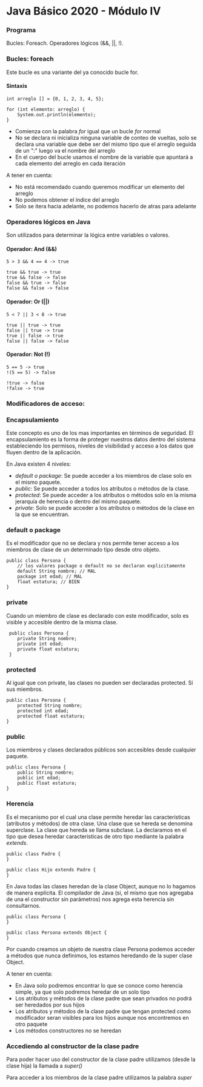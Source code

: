 # Java Básico 2020 - Módulo IV

### Programa
Bucles: Foreach. Operadores lógicos (&&, ||, !). 

### Bucles: foreach

Este bucle es una variante del ya conocido bucle for. 

#### Sintaxis

    int arreglo [] = {0, 1, 2, 3, 4, 5};
    
    for (int elemento: arreglo) {
        System.out.println(elemento);
    }

- Comienza con la palabra *for* igual que un bucle *for* normal
- No se declara ni inicializa ninguna variable de conteo de vueltas,
solo se declara una variable que debe ser del mismo tipo que el arreglo seguida de un ":" luego va el nombre del arreglo
- En el cuerpo del bucle usamos el nombre de la variable que apuntará a cada elemento del arreglo en cada iteración
   
A tener en cuenta:
- No está recomendado cuando queremos modificar un elemento del arreglo
- No podemos obtener el índice del arreglo
- Solo se itera hacia adelante, no podemos hacerlo de atras para adelante


### Operadores lógicos en Java
Son utilizados para determinar la lógica entre variables o valores.

#### Operador: And (&&)

    5 > 3 && 4 == 4 -> true
    
    true && true -> true
    true && false -> false
    false && true -> false
    false && false -> false
        
#### Operador: Or (||)

    5 < 7 || 3 < 8 -> true
    
    true || true -> true
    false || true -> true
    true || false -> true
    false || false -> false
    
#### Operador: Not (!)

    5 == 5 -> true
    !(5 == 5) -> false
    
    !true -> false
    !false -> true
    
    
### Modificadores de acceso: 

### Encapsulamiento

Este concepto es uno de los mas importantes en términos de seguridad. 
El encapsulamiento es la forma de proteger nuestros datos dentro del sistema estableciendo los permisos, niveles de visibilidad y acceso a los datos que fluyen dentro de la aplicación.

En Java existen 4 niveles:

- *default o package*: Se puede acceder a los miembros de clase solo en el mismo paquete.
- *public*: Se puede acceder a todos los atributos o métodos de la clase. 
- *protected*: Se puede acceder a los atributos o métodos solo en la misma jerarquía de herencia o dentro del mismo paquete. 
- *private*: Solo se puede acceder a los atributos o métodos de la clase en la que se encuentran.


### default o package
Es el modificador que no se declara y nos permite tener acceso a los miembros de clase de un determinado
tipo desde otro objeto.

    public class Persona {
        // los valores package o default no se declaran explicitamente
        default String nombre; // MAL
        package int edad; // MAL
        float estatura; // BIEN
    }

### private
Cuando un miembro de clase es declarado con este modificador, solo es visible y accesible dentro de la misma clase.

     public class Persona {
        private String nombre;
        private int edad;
        private float estatura;
     }
  
### protected
Al igual que con private, las clases no pueden ser declaradas protected. Sí sus miembros.

    public class Persona {
        protected String nombre;
        protected int edad;
        protected float estatura;
    }
    
### public
Los miembros y clases declarados públicos son accesibles desde cualquier paquete.
    
    public class Persona {
        public String nombre;
        public int edad;
        public float estatura;
    }


### Herencia
Es el mecanismo por el cual una clase permite heredar las características (atributos y métodos) de otra clase. Una clase que se hereda se denomina superclase. La clase que hereda se llama subclase.
La declaramos en el tipo que desea heredar características de otro tipo mediante la palabra *extends*.

    public class Padre {
    }
    
    public class Hijo extends Padre {
    }
    
En Java todas las clases heredan de la clase Object, aunque no lo hagamos de manera explícita. 
El compilador de Java (si, el mismo que nos agregaba de una el constructor sin parámetros) nos 
agrega esta herencia sin consultarnos.

    public class Persona {
    }

    public class Persona extends Object {
    }
    
Por cuando creamos un objeto de nuestra clase Persona podemos acceder a métodos que nunca definimos,
los estamos heredando de la super clase Object.
    
A tener en cuenta:
- En Java solo podremos encontrar lo que se conoce como herencia simple, ya que solo podremos heredar de un solo tipo
- Los atributos y métodos de la clase padre que sean privados no podrá ser heredados por sus hijos
- Los atributos y métodos de la clase padre que tengan protected como modificador seran visibles para
los hijos aunque nos encontremos en otro paquete
- Los métodos constructores no se heredan

### Accediendo al constructor de la clase padre
Para poder hacer uso del constructor de la clase padre utilizamos (desde la clase hija) la llamada a
*super()*

Para acceder a los miembros de la clase padre utilizamos la palabra *super*

